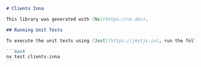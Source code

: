 ````markdown
# Clients Inna

This library was generated with [Nx](https://nx.dev).

## Running Unit Tests

To execute the unit tests using [Jest](https://jestjs.io), run the following command:

```bash
nx test clients-inna
```
````

```

```
